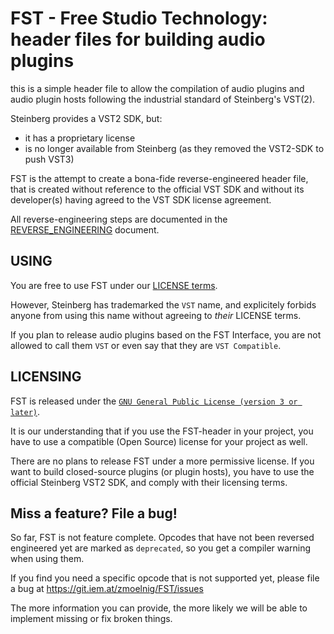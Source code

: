 FST - Free Studio Technology: header files for building audio plugins
=====================================================================

this is a simple header file
to allow the compilation of audio plugins and audio plugin hosts following
the industrial standard of Steinberg's VST(2).

Steinberg provides a VST2 SDK, but:
- it has a proprietary license
- is no longer available from Steinberg (as they removed the VST2-SDK to push VST3)

FST is the attempt to create a bona-fide reverse-engineered header file,
that is created without reference to the official VST SDK and without its
developer(s) having agreed to the VST SDK license agreement.

All reverse-engineering steps are documented in the [REVERSE_ENGINEERING](docs/REVERSE_ENGINEERING.md) document.

## USING
You are free to use FST under our [LICENSE terms](#licensing).

However, Steinberg has trademarked the `VST` name, and explicitely forbids
anyone from using this name without agreeing to *their* LICENSE terms.

If you plan to release audio plugins based on the FST Interface, you are
not allowed to call them `VST` or even say that they are `VST Compatible`.

## LICENSING
FST is released under the [`GNU General Public License (version 3 or later)`](https://www.gnu.org/licenses/gpl-3.0.en.html).

It is our understanding that if you use the FST-header in your project,
you have to use a compatible (Open Source) license for your project as well.

There are no plans to release FST under a more permissive license.
If you want to build closed-source plugins (or plugin hosts), you have to
use the official Steinberg VST2 SDK, and comply with their licensing terms.


## Miss a feature? File a bug!
So far, FST is not feature complete.
Opcodes that have not been reversed engineered yet are marked as `deprecated`,
so you get a compiler warning when using them.

If you find you need a specific opcode that is not supported yet, please file a bug
at https://git.iem.at/zmoelnig/FST/issues

The more information you can provide, the more likely we will be able to implement missing
or fix broken things.
